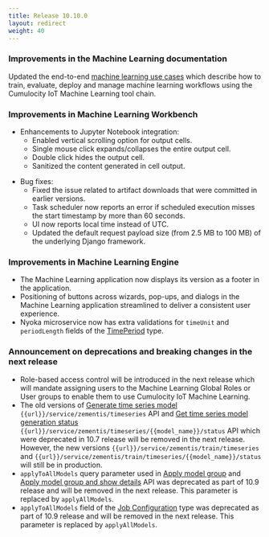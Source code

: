 ```yaml
---
title: Release 10.10.0
layout: redirect
weight: 40
---
```


### Improvements in the Machine Learning documentation

Updated the end-to-end [machine learning use cases](https://cumulocity.com/guides/machine-learning/introduction/#usecases) which describe how to train, evaluate, deploy and manage machine learning workflows using the Cumulocity IoT Machine Learning tool chain.

### Improvements in Machine Learning Workbench

- Enhancements to Jupyter Notebook integration:
    - Enabled vertical scrolling option for output cells.
    - Single mouse click expands/collapses the entire output cell.
    - Double click hides the output cell.
    - Sanitized the content generated in cell output.

* Bug fixes:
    * Fixed the issue related to artifact downloads that were committed in earlier versions.
    * Task scheduler now reports an error if scheduled execution misses the start timestamp by more than 60 seconds.
    * UI now reports local time instead of UTC.
    * Updated the default request payload size (from 2.5 MB to 100 MB) of the underlying Django framework.

### Improvements in Machine Learning Engine

* The Machine Learning application now displays its version as a footer in the application.
* Positioning of buttons across wizards, pop-ups, and dialogs in the Machine Learning application streamlined to deliver a consistent user experience.
* Nyoka microservice now has extra validations for `timeUnit` and `periodLength` fields of the [TimePeriod](https://cumulocity.com/guides/machine-learning/api-reference/#timeperiod) type.

### Announcement on deprecations and breaking changes in the next release

* Role-based access control will be introduced in the next release which will mandate assigning users to the Machine Learning Global Roles or User groups to enable them to use Cumulocity IoT Machine Learning.
* The old versions of [Generate time series model](https://cumulocity.com/guides/machine-learning/api-reference/#post--generate-time-series-model-using-time-series-data) `{{url}}/service/zementis/timeseries` API and [Get time series model generation status](https://cumulocity.com/guides/machine-learning/api-reference/#get--get-status-of-generation-of-the-time-series-model) `{{url}}/service/zementis/timeseries/{{model_name}}/status` API which were deprecated in 10.7 release will be removed in the next release. However, the new versions `{{url}}/service/zementis/train/timeseries` and `{{url}}/service/zementis/train/timeseries/{{model_name}}/status` will still be in production.
* `applyToAllModels` query parameter used in [Apply model group](https://cumulocity.com/guides/machine-learning/api-reference/#post---apply-pmml-model-group-to-multiple-records) and  [Apply model group and show details](https://cumulocity.com/guides/machine-learning/api-reference/#post---apply-pmml-model-group-to-multiple-records-and-show-details) API was deprecated as part of 10.9 release and will be removed in the next release. This parameter is replaced by `applyAllModels`.
* `applyToAllModels` field of the [Job Configuration](https://cumulocity.com/guides/machine-learning/api-reference/#domain-model) type was deprecated as part of 10.9 release and will be removed in the next release. This parameter is replaced by `applyAllModels`.
